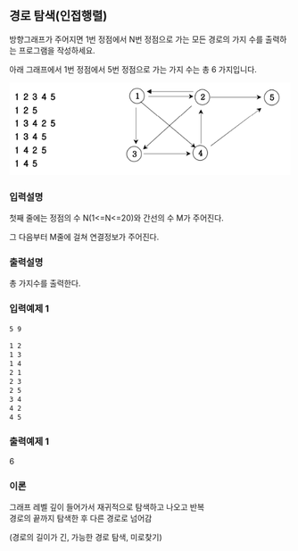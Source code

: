 ## 경로 탐색(인접행렬)

방향그래프가 주어지면 1번 정점에서 N번 정점으로 가는 모든 경로의 가지 수를 출력하는 프로그램을 작성하세요.

아래 그래프에서 1번 정점에서 5번 정점으로 가는 가지 수는 총 6 가지입니다.

<img src="../../assets/5.png" />

### 입력설명

첫째 줄에는 정점의 수 N(1<=N<=20)와 간선의 수 M가 주어진다.

그 다음부터 M줄에 걸쳐 연결정보가 주어진다.

### 출력설명

총 가지수를 출력한다.

### 입력예제 1

```
5 9
```

```
1 2
1 3
1 4
2 1
2 3
2 5
3 4
4 2
4 5
```

### 출력예제 1

6

### 이론

그래프 레벨 깊이 들어가서 재귀적으로 탐색하고 나오고 반복<br>
경로의 끝까지 탐색한 후 다른 경로로 넘어감

(경로의 길이가 긴, 가능한 경로 탐색, 미로찾기)
